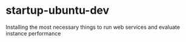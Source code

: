 # startup-ubuntu-dev
Installing the most necessary things to run web services and evaluate instance performance
